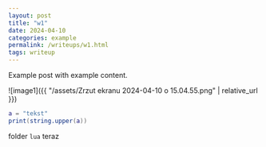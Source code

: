 ```yaml
---
layout: post
title: "w1"
date: 2024-04-10
categories: example
permalink: /writeups/w1.html
tags: writeup
---
```



Example post
with example content.


![image1]({{ "/assets/Zrzut ekranu 2024-04-10 o 15.04.55.png" | relative_url }})

```lua
a = "tekst"
print(string.upper(a))
```

folder `lua`
teraz
